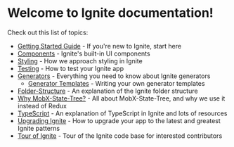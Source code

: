 # Welcome to Ignite documentation!

Check out this list of topics:

- [Getting Started Guide](./Guide.md) - If you're new to Ignite, start here
- [Components](./Components.md) - Ignite's built-in UI components
- [Styling](./Styling.md) - How we approach styling in Ignite
- [Testing](./Testing.md) - How to test your Ignite app
- [Generators](./Generators.md) - Everything you need to know about Ignite generators
  - [Generator Templates](./Generator-Templates.md) - Writing your own generator templates
- [Folder-Structure](./Folder-Structure.md) - An explanation of the Ignite folder structure
- [Why MobX-State-Tree?](./MobX-State-Tree.md) - All about MobX-State-Tree, and why we use it instead of Redux
- [TypeScript](./TypeScript.md) - An explanation of TypeScript in Ignite and lots of resources
- [Upgrading Ignite](./Upgrading.md) - How to upgrade your app to the latest and greatest Ignite patterns
- [Tour of Ignite](./Tour-of-Ignite.md) - Tour of the Ignite code base for interested contributors
